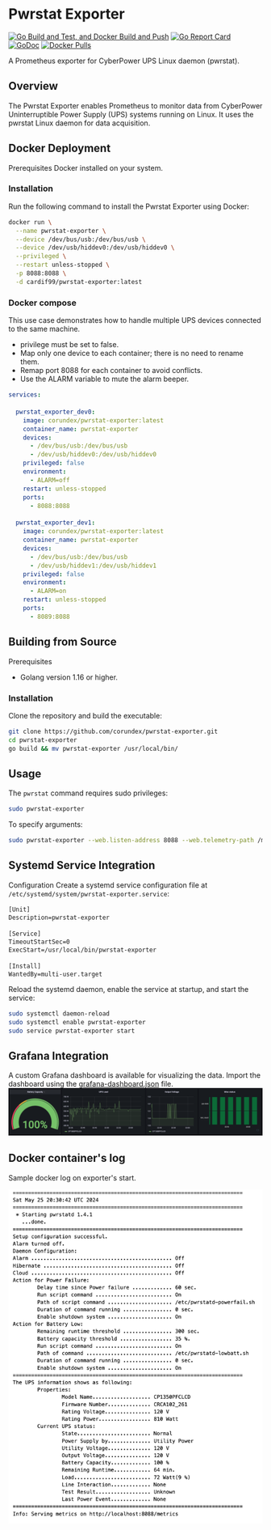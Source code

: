 # Pwrstat Exporter

[![Go Build and Test, and Docker Build and Push](https://github.com/Corundex/pwrstat-exporter/actions/workflows/go.yml/badge.svg)](https://github.com/Corundex/pwrstat-exporter/actions/workflows/go.yml)
[![Go Report Card](https://goreportcard.com/badge/github.com/corundex/pwrstat-exporter)](https://goreportcard.com/report/github.com/corundex/pwrstat-exporter)
[![GoDoc](https://godoc.org/github.com/corundex/pwrstat-exporter?status.svg)](https://godoc.org/github.com/corundex/pwrstat-exporter)
[![Docker Pulls](https://img.shields.io/docker/pulls/corundex/pwrstat-exporter.svg?maxAge=0)](https://hub.docker.com/repository/docker/corundex/pwrstat-exporter/general)

A Prometheus exporter for CyberPower UPS Linux daemon (pwrstat).

## Overview
The Pwrstat Exporter enables Prometheus to monitor data from CyberPower Uninterruptible Power Supply (UPS) systems running on Linux. It uses the pwrstat Linux daemon for data acquisition.

## Docker Deployment
Prerequisites
Docker installed on your system.
### Installation
Run the following command to install the Pwrstat Exporter using Docker:

```bash
docker run \
  --name pwrstat-exporter \
  --device /dev/bus/usb:/dev/bus/usb \
  --device /dev/usb/hiddev0:/dev/usb/hiddev0 \
  --privileged \
  --restart unless-stopped \
  -p 8088:8088 \
  -d cardif99/pwrstat-exporter:latest
```

### Docker compose

This use case demonstrates how to handle multiple UPS devices connected to the same machine.

- privilege must be set to false.
- Map only one device to each container; there is no need to rename them.
- Remap port 8088 for each container to avoid conflicts.
- Use the ALARM variable to mute the alarm beeper.

```yaml
services:

  pwrstat_exporter_dev0:
    image: corundex/pwrstat-exporter:latest
    container_name: pwrstat-exporter
    devices:
      - /dev/bus/usb:/dev/bus/usb 
      - /dev/usb/hiddev0:/dev/usb/hiddev0
    privileged: false
    environment:
      - ALARM=off
    restart: unless-stopped
    ports:
      - 8088:8088

  pwrstat_exporter_dev1:
    image: corundex/pwrstat-exporter:latest
    container_name: pwrstat-exporter
    devices:
      - /dev/bus/usb:/dev/bus/usb 
      - /dev/usb/hiddev1:/dev/usb/hiddev1
    privileged: false
    environment:
      - ALARM=on
    restart: unless-stopped
    ports:
      - 8089:8088
```

## Building from Source
Prerequisites
* Golang version 1.16 or higher.
### Installation
Clone the repository and build the executable:

```bash
git clone https://github.com/corundex/pwrstat-exporter.git
cd pwrstat-exporter
go build && mv pwrstat-exporter /usr/local/bin/
```

## Usage
The ``pwrstat`` command requires sudo privileges:

```bash
sudo pwrstat-exporter 
```
To specify arguments:
```bash
sudo pwrstat-exporter --web.listen-address 8088 --web.telemetry-path /metrics
```

## Systemd Service Integration
Configuration
Create a systemd service configuration file at `/etc/systemd/system/pwrstat-exporter.service`:

```
[Unit]
Description=pwrstat-exporter

[Service]
TimeoutStartSec=0
ExecStart=/usr/local/bin/pwrstat-exporter

[Install]
WantedBy=multi-user.target
```

Reload the systemd daemon, enable the service at startup, and start the service:

```bash
sudo systemctl daemon-reload
sudo systemctl enable pwrstat-exporter
sudo service pwrstat-exporter start
```

## Grafana Integration

A custom Grafana dashboard is available for visualizing the data. Import the dashboard using the [grafana-dashboard.json](https://github.com/corundex/pwrstat-exporter/blob/main/grafana-dashboard.json) file.
![grafana](/image/grafana.png)

## Docker container's log

Sample docker log on exporter's start.

![pwrstat log](/image/container_log.png)
